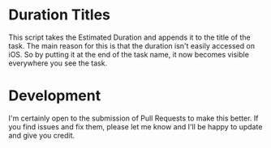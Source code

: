 # Duration Titles

This script takes the Estimated Duration and appends it to the title of the task. The main reason for this is that the duration isn't easily accessed on iOS. So by putting it at the end of the task name, it now becomes visible everywhere you see the task.

# Development

I'm certainly open to the submission of Pull Requests to make this better. If you find issues and fix them, please let me know and I'll be happy to update and give you credit.
